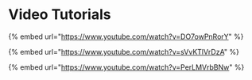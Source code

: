 # Video Tutorials

{% embed url="https://www.youtube.com/watch?v=DO7owPnRorY" %}

{% embed url="https://www.youtube.com/watch?v=sVvKTlVrDzA" %}

{% embed url="https://www.youtube.com/watch?v=PerLMVrbBNw" %}



